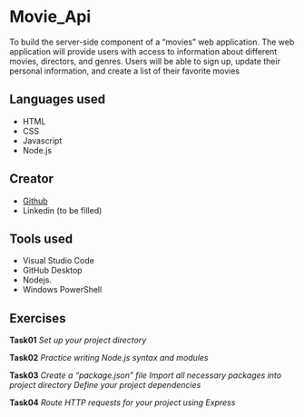  # Movie_Api
To build the server-side component of a “movies” web application. The web
application will provide users with access to information about different
movies, directors, and genres. Users will be able to sign up, update their
personal information, and create a list of their favorite movies 
 
## Languages used
- HTML
- CSS
- Javascript
- Node.js

## Creator
- [Github](https://github.com/cicciotazza)
- Linkedin (to be filled)

## Tools used
- Visual Studio Code
- GitHub Desktop
- Nodejs.
- Windows PowerShell 


## Exercises
**Task01**
*Set up your project directory*

**Task02**
*Practice writing Node.js syntax and modules*

**Task03**
*Create a “package.json” file*
*Import all necessary packages into project directory*
*Define your project dependencies*

**Task04**
*Route HTTP requests for your project using Express*

